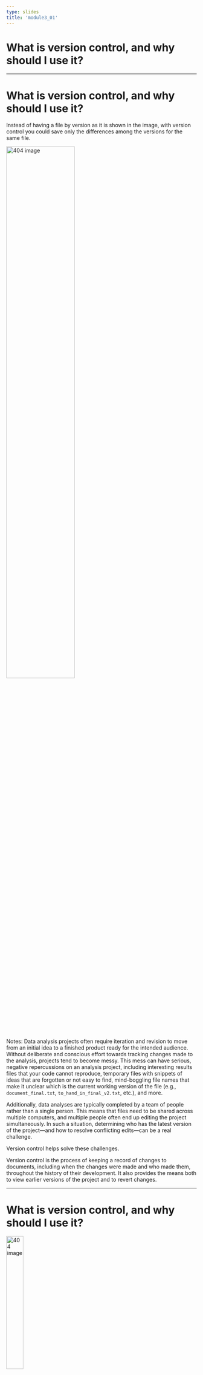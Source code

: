 ```yaml
---
type: slides
title: 'module3_01'
---
```


# What is version control, and why should I use it?

---

# What is version control, and why should I use it?

Instead of having a file by version as it is shown in the image, with version control you could save only the differences among the versions for the same file.

<img src='/module3/vc-files.png' width="60%" alt="404 image"/>

Notes: Data analysis projects often require iteration and revision to move from an initial idea to a finished product ready for the intended audience. Without deliberate and conscious effort towards tracking changes made to the analysis, projects tend to become messy. This mess can have serious, negative repercussions on an analysis project, including interesting results files that your code cannot reproduce, temporary files with snippets of ideas that are forgotten or not easy to find, mind-boggling file names that make it unclear which is the current working version of the file (e.g., `document_final.txt`, `to_hand_in_final_v2.txt`, etc.), and more.

Additionally, data analyses are typically completed by a team of people rather than a single person. This means that files need to be shared across multiple computers, and multiple people often end up editing the project simultaneously. In such a situation, determining who has the latest version of the project—and how to resolve conflicting edits—can be a real challenge. 

Version control helps solve these challenges. 

Version control is the process of keeping a record of changes to documents, including when the changes were made and who made them, throughout the history of their development. It also provides the means both to view earlier versions of the project and to revert changes. 

---

# What is version control, and why should I use it?

<img src='/module3/vc-final-comic.png' width="30%" alt="404 image" align="center"/>


Notes: Version control is most commonly used in software development, but can be used for any electronic files for any type of project, including data analyses. Being able to record and view the history of a data analysis project is important for understanding how and why decisions to use one method or another were made, among other things. 

Version control also facilitates collaboration via tools to share edits with others and resolve conflicting edits. But even if you’re working on a project alone, you should still use version control. It helps you keep track of what you’ve done, when you did it, and what you’re planning to do next!

Many of you might already have used version control software if you work with Google Docs, Dropbox, or TimeMachine on macOS. These programs, all automatically create versions of your documents and you can then browse through the history.

[image source: “Piled Higher and Deeper” by Jorge Cham](http://www.phdcomics.com)

---
# What is version control, and why should I use it?

**Git** - Version control system

<img src='/module3/git-logo.png' width="30%" alt="404 image"/>

<img src='/module3/github-logo.png' width="30%" alt="404 image"/>

Notes: To version control a project, you generally need two things: a version control system and a repository hosting service. The version control system is the software responsible for tracking changes, sharing changes you make with others, obtaining changes from others, and resolving conflicting edits. The repository hosting service is responsible for storing a copy of the version-controlled project online (a repository), where you and your collaborators can access it remotely, discuss issues and bugs, and distribute your final product. For both of these items, there is a wide variety of choices. In this textbook we’ll use Git for version control, and GitHub for repository hosting, because both are currently the most widely used platforms.

Technically you don’t have to use a repository hosting service. You can, for example, version control a project that is stored only in a folder on your computer—never sharing it on a repository hosting service. But using a repository hosting service provides a few big benefits, including managing collaborator access permissions, tools to discuss and track bugs, and the ability to have external collaborators contribute work, not to mention the safety of having your work backed up in the cloud. Since most repository hosting services now offer free accounts, there are not many situations in which you wouldn’t want to use one for your project.

---

# Let's practise!

---